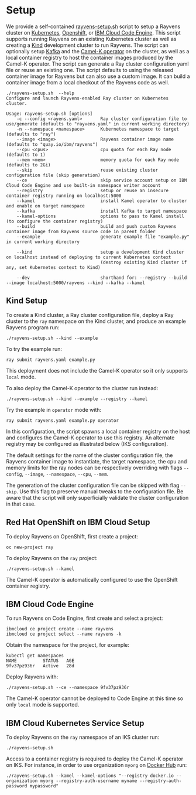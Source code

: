 <!--
# Copyright IBM Corporation 2021
#
# Licensed under the Apache License, Version 2.0 (the "License");
# you may not use this file except in compliance with the License.
# You may obtain a copy of the License at
#
#     http://www.apache.org/licenses/LICENSE-2.0
#
# Unless required by applicable law or agreed to in writing, software
# distributed under the License is distributed on an "AS IS" BASIS,
# WITHOUT WARRANTIES OR CONDITIONS OF ANY KIND, either express or implied.
# See the License for the specific language governing permissions and
# limitations under the License.
-->

# Setup

We provide a self-contained [rayvens-setup.sh](../scripts/rayvens-setup.sh)
script to setup a Rayvens cluster on [Kubernetes](https://kubernetes.io),
[Openshift](https://www.openshift.com), or [IBM Cloud Code
Engine](https://www.ibm.com/cloud/code-engine). This script supports running
Rayvens on an existing Kubernetes cluster as well as creating a
[Kind](https://kind.sigs.k8s.io) development cluster to run Rayvens. The script
can optionally setup [Kafka](https://kafka.apache.org) and the [Camel-K
operator](https://operatorhub.io/operator/camel-k) on the cluster, as well as a
local container registry to host the container images produced by the Camel-K
operator. The script can generate a Ray cluster configuration yaml file or reuse
an existing one. The script defaults to using the released container image for
Rayvens but can also use a custom image. It can build a container image from a
local checkout of the Rayvens code as well.

```
./rayvens-setup.sh  --help
Configure and launch Rayvens-enabled Ray cluster on Kubernetes cluster.

Usage: rayvens-setup.sh [options]
    -c --config <rayens.yaml>       Ray cluster configuration file to use/generate (defaults to "rayvens.yaml" in current working directory)
    -n --namespace <namespace>      Kubernetes namespace to target (defaults to "ray")
    --image <image>                 Rayvens container image name (defaults to "quay.io/ibm/rayvens")
    --cpu <cpus>                    cpu quota for each Ray node (defaults to 1)
    --mem <mem>                     memory quota for each Ray node (defaults to 2Gi)
    --skip                          reuse existing cluster configuration file (skip generation)
    --ce                            skip service account setup on IBM Cloud Code Engine and use built-in namespace writer account
    --registry                      setup or reuse an insecure container registry running on localhost:5000
    --kamel                         install Kamel operator to cluster and enable on target namespace
    --kafka                         install Kafka to target namespace
    --kamel-options                 options to pass to Kamel install (to configure the container registry)
    --build                         build and push custom Rayvens container image from Rayvens source code in parent folder
    --example                       generate example file "example.py" in current working directory

    --kind                          setup a development Kind cluster on localhost instead of deploying to current Kubernetes context
                                    (destroy existing Kind cluster if any, set Kubernetes context to Kind)

    --dev                           shorthand for: --registry --build --image localhost:5000/rayvens --kind --kafka --kamel
```

## Kind Setup

To create a Kind cluster, a Ray cluster configuration file, deploy a Ray cluster
to the `ray` namespace on the Kind cluster, and produce an example Rayvens
program run:
```
./rayvens-setup.sh --kind --example
```
To try the example run:
```
ray submit rayvens.yaml example.py
```
This deployment does not include the Camel-K operator so it only supports
`local` mode.

To also deploy the Camel-K operator to the cluster run instead:
```
./rayvens-setup.sh --kind --example --registry --kamel
```
Try the example in `operator` mode with:
```
ray submit rayvens.yaml example.py operator
```
In this configuration, the script spawns a local container registry on the host
and configures the Camel-K operator to use this registry. An alternate registry
may be configured as illustrated below (IKS configuration).

The default settings for the name of the cluster configuration file, the Rayvens
container image to instantiate, the target namespace, the cpu and memory limits
for the ray nodes can be respectively overriding with flags `--config`,
`--image`, `--namespace`, `--cpu`, `--mem`.

The generation of the cluster configuration file can be skipped with flag
`--skip`. Use this flag to preserve manual tweaks to the configuration file. Be
aware that the script will only superficially validate the cluster configuration
in that case.

## Red Hat OpenShift on IBM Cloud Setup

To deploy Rayvens on OpenShift, first create a project:
```
oc new-project ray
```
To deploy Rayvens on the `ray` project:
```
./rayvens-setup.sh --kamel
```
The Camel-K operator is automatically configured to use the OpenShift container
registry.

## IBM Cloud Code Engine

To run Rayvens on Code Engine, first create and select a project:
```
ibmcloud ce project create --name rayvens
ibmcloud ce project select --name rayvens -k
```
Obtain the namespace for the project, for example:
```
kubectl get namespaces
NAME          STATUS   AGE
9fv37pz936r   Active   28d
```
Deploy Rayvens with:
```
./rayvens-setup.sh --ce --namespace 9fv37pz936r
```
The Camel-K operator cannot be deployed to Code Engine at this time so only
`local` mode is supported.

## IBM Cloud Kubernetes Service Setup

To deploy Rayvens on the `ray` namespace of an IKS cluster run:
```
./rayvens-setup.sh
```
Access to a container registry is required to deploy the Camel-K operator on
IKS. For instance, in order to use organization `myorg` on [Docker
Hub](https://hub.docker.com) run:
```
./rayvens-setup.sh --kamel --kamel-options "--registry docker.io --organization myorg --registry-auth-username myname --registry-auth-password mypassword"
```
